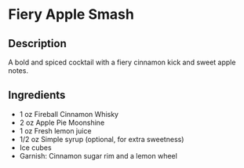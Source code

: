 # Fiery Apple Smash

## Description
A bold and spiced cocktail with a fiery cinnamon kick and sweet apple notes.

## Ingredients
- 1 oz Fireball Cinnamon Whisky
- 2 oz Apple Pie Moonshine
- 1 oz Fresh lemon juice
- 1/2 oz Simple syrup (optional, for extra sweetness)
- Ice cubes
- Garnish: Cinnamon sugar rim and a lemon wheel

